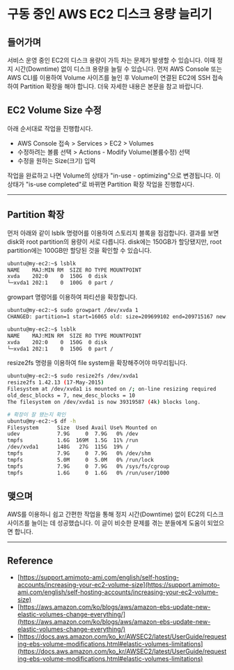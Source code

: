 # 구동 중인 AWS EC2 디스크 용량 늘리기


## 들어가며

서비스 운영 중인 EC2의 디스크 용량이 가득 차는 문제가 발생할 수 있습니다. 이때 정지 시간(Downtime) 없이 디스크 용량을 늘릴 수 있습니다. 먼저 AWS Console 또는 AWS CLI를 이용하여 Volume 사이즈를 늘인 후 Volume이 연결된 EC2에 SSH 접속하여 Partition 확장을 해야 합니다. 더욱 자세한 내용은 본문을 참고 바랍니다.

## EC2 Volume Size 수정
아래 순서대로 작업을 진행합시다.
- AWS Console 접속 > Services > EC2 > Volumes 
- 수정하려는 볼륨 선택 > Actions - Modify Volume(볼륨수정) 선택 
- 수정을 원하는 Size(크기) 입력

작업을 완료하고 나면 Volume의 상태가 "in-use - optimizing"으로 변경됩니다. 이 상태가 "is-use completed"로 바뀌면 Partition 확장 작업을 진행합시다.

---

## Partition 확장

  먼저 아래와 같이 lsblk 명령어를 이용하여 스토리지 블록을 점검합니다. 결과를 보면 disk와 root partition의 용량이 서로 다릅니다. disk에는 150GB가 할당됐지만, root partition에는 100GB만 할당된 것을 확인할 수 있습니다.

```bash
ubuntu@my-ec2:~$ lsblk
NAME    MAJ:MIN RM  SIZE RO TYPE MOUNTPOINT
xvda    202:0    0  150G  0 disk 
└─xvda1 202:1    0  100G  0 part /
```

  growpart 명령어를 이용하여 파티션을 확장합니다.

```bash
ubuntu@my-ec2:~$ sudo growpart /dev/xvda 1
CHANGED: partition=1 start=16065 old: size=209699102 end=209715167 new: size=314556702,end=314572767

ubuntu@my-ec2:~$ lsblk
NAME    MAJ:MIN RM  SIZE RO TYPE MOUNTPOINT
xvda    202:0    0  150G  0 disk 
└─xvda1 202:1    0  150G  0 part /
```

  resize2fs 명령을 이용하여 file system을 확장해주어야 마무리됩니다.

```bash
ubuntu@my-ec2:~$ sudo resize2fs /dev/xvda1
resize2fs 1.42.13 (17-May-2015)
Filesystem at /dev/xvda1 is mounted on /; on-line resizing required
old_desc_blocks = 7, new_desc_blocks = 10
The filesystem on /dev/xvda1 is now 39319587 (4k) blocks long.

# 확장이 잘 됐는지 확인
ubuntu@my-ec2:~$ df -h
Filesystem      Size  Used Avail Use% Mounted on
udev            7.9G     0  7.9G   0% /dev
tmpfs           1.6G  169M  1.5G  11% /run
/dev/xvda1      148G   27G  115G  19% /
tmpfs           7.9G     0  7.9G   0% /dev/shm
tmpfs           5.0M     0  5.0M   0% /run/lock
tmpfs           7.9G     0  7.9G   0% /sys/fs/cgroup
tmpfs           1.6G     0  1.6G   0% /run/user/1000
```

## 맺으며

  AWS를 이용하니 쉽고 간편한 작업을 통해 정지 시간(Downtime) 없이 EC2의 디스크 사이즈를 늘이는 데 성공했습니다. 이 글이 비슷한 문제를 겪는 분들에게 도움이 되었으면 합니다.
  
---

## Reference
- [https://support.amimoto-ami.com/english/self-hosting-accounts/increasing-your-ec2-volume-size](https://support.amimoto-ami.com/english/self-hosting-accounts/increasing-your-ec2-volume-size)
- [https://aws.amazon.com/ko/blogs/aws/amazon-ebs-update-new-elastic-volumes-change-everything/](https://aws.amazon.com/ko/blogs/aws/amazon-ebs-update-new-elastic-volumes-change-everything/)
- [https://docs.aws.amazon.com/ko_kr/AWSEC2/latest/UserGuide/requesting-ebs-volume-modifications.html#elastic-volumes-limitations](https://docs.aws.amazon.com/ko_kr/AWSEC2/latest/UserGuide/requesting-ebs-volume-modifications.html#elastic-volumes-limitations)

